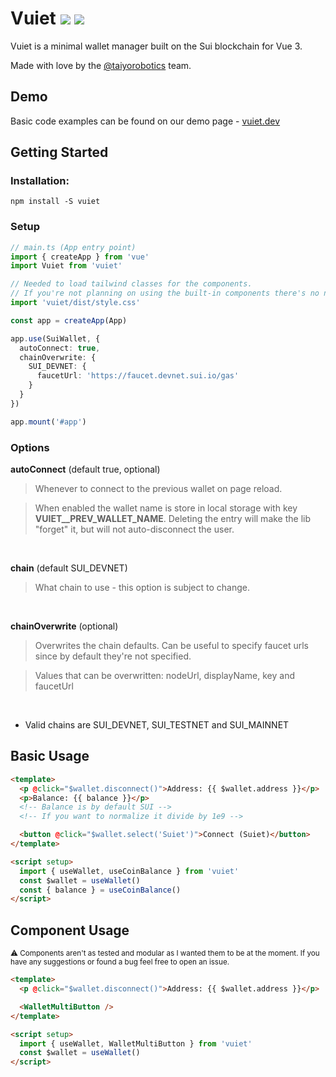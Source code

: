 # Vuiet <a href="https://www.npmjs.com/package/vuiet" target="_blank">![](https://img.shields.io/npm/v/vuiet?color=blue)</a> <a href="https://www.npmjs.com/package/vuiet" target="_blank">![](https://img.shields.io/npm/dm/vuiet?color=blue)</a>

Vuiet is a minimal wallet manager built on the Sui blockchain for Vue 3.

Made with love by the [@taiyorobotics](https://twitter.com/TaiyoRobotics) team.

## Demo

Basic code examples can be found on our demo page - [vuiet.dev](https://vuiet.dev)

## Getting Started

### Installation:

```
npm install -S vuiet
```

### Setup
```ts
// main.ts (App entry point)
import { createApp } from 'vue'
import Vuiet from 'vuiet'

// Needed to load tailwind classes for the components.
// If you're not planning on using the built-in components there's no need to import it.
import 'vuiet/dist/style.css'

const app = createApp(App)

app.use(SuiWallet, {
  autoConnect: true,
  chainOverwrite: {
    SUI_DEVNET: {
      faucetUrl: 'https://faucet.devnet.sui.io/gas'
    }
  }
})

app.mount('#app')
```

### Options
<b>autoConnect</b> (default true, optional)
> Whenever to connect to the previous wallet on page reload.

> When enabled the wallet name is store in local storage with key <b>VUIET__PREV_WALLET_NAME</b>. 
Deleting the entry will make the lib "forget" it, but will not auto-disconnect the user.

<br />

<b>chain</b> (default SUI_DEVNET)
> What chain to use - this option is subject to change.

<br />

<b>chainOverwrite</b> (optional)
> Overwrites the chain defaults. Can be useful to specify faucet urls since by default they're not specified.

> Values that can be overwritten: nodeUrl, displayName, key and faucetUrl

<br />

* Valid chains are SUI_DEVNET, SUI_TESTNET and SUI_MAINNET

## Basic Usage

```html
<template>
  <p @click="$wallet.disconnect()">Address: {{ $wallet.address }}</p>
  <p>Balance: {{ balance }}</p>
  <!-- Balance is by default SUI -->
  <!-- If you want to normalize it divide by 1e9 -->

  <button @click="$wallet.select('Suiet')">Connect (Suiet)</button>
</template>

<script setup>
  import { useWallet, useCoinBalance } from 'vuiet'
  const $wallet = useWallet()
  const { balance } = useCoinBalance()
</script>
```

## Component Usage

<sub>⚠️ Components aren't as tested and modular as I wanted them to be at the moment. If you have any suggestions or found a bug feel free to open an issue.</sub>

```html
<template>
  <p @click="$wallet.disconnect()">Address: {{ $wallet.address }}</p>

  <WalletMultiButton />
</template>

<script setup>
  import { useWallet, WalletMultiButton } from 'vuiet'
  const $wallet = useWallet()
</script>
```
